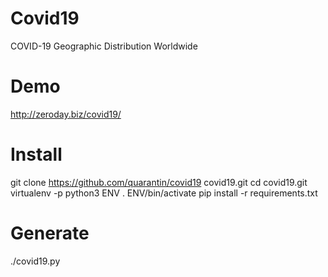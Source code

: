 # Covid19
COVID-19 Geographic Distribution Worldwide

# Demo
http://zeroday.biz/covid19/

# Install
git clone https://github.com/quarantin/covid19 covid19.git
cd covid19.git
virtualenv -p python3 ENV
. ENV/bin/activate
pip install -r requirements.txt

# Generate
./covid19.py
